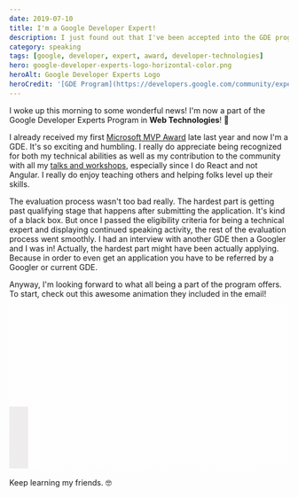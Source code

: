 ```yaml
---
date: 2019-07-10
title: I'm a Google Developer Expert!
description: I just found out that I've been accepted into the GDE program for Web Technologies!
category: speaking
tags: [google, developer, expert, award, developer-technologies]
hero: google-developer-experts-logo-horizontal-color.png
heroAlt: Google Developer Experts Logo
heroCredit: '[GDE Program](https://developers.google.com/community/experts)'
---
```


I woke up this morning to some wonderful news! I'm now a part of the Google Developer Experts Program in **Web Technologies**! 🎉

I already received my first [Microsoft MVP Award](/blog/microsoft-mvp/) late last year and now I'm a GDE. It's so exciting and humbling. I really do appreciate being recognized for both my technical abilities as well as my contribution to the community with all my [talks and workshops](/speak/), especially since I do React and not Angular. I really do enjoy teaching others and helping folks level up their skills.

The evaluation process wasn't too bad really. The hardest part is getting past qualifying stage that happens after submitting the application. It's kind of a black box. But once I passed the eligibility criteria for being a technical expert and displaying continued speaking activity, the rest of the evaluation process went smoothly. I had an interview with another GDE then a Googler and I was in! Actually, the hardest part might have been actually applying. Because in order to even get an application you have to be referred by a Googler or current GDE.

Anyway, I'm looking forward to what all being a part of the program offers. To start, check out this awesome animation they included in the email!

!["I'm a Google Developer expert" welcome animation](google-developer-expert-welcome-animation.gif)

Keep learning my friends. 🤓
